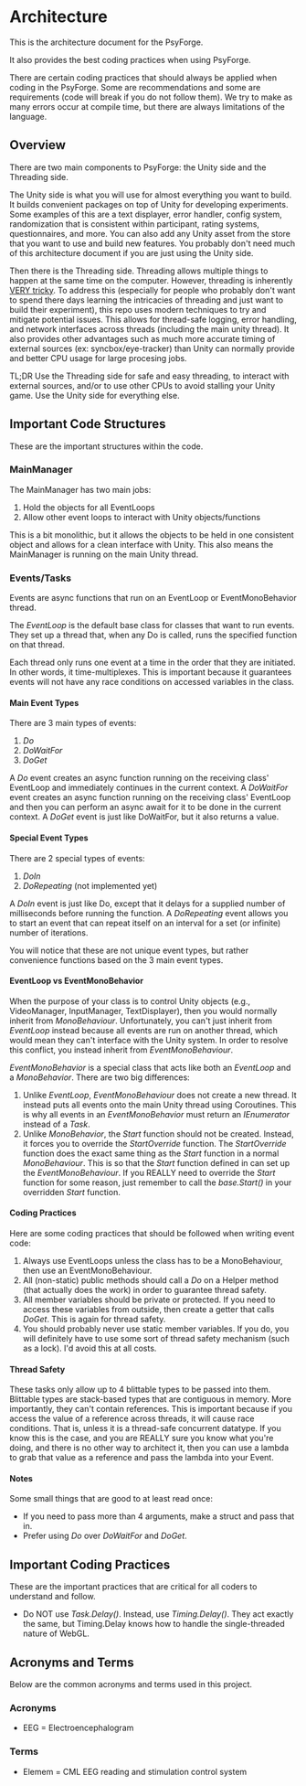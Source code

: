# Architecture

This is the architecture document for the PsyForge.

It also provides the best coding practices when using PsyForge.

There are certain coding practices that should always be applied when coding in the PsyForge.
Some are recommendations and some are requirements (code will break if you do not follow them).
We try to make as many errors occur at compile time, but there are always limitations of the language.

## Overview

There are two main components to PsyForge: the Unity side and the Threading side.

The Unity side is what you will use for almost everything you want to build. It builds convenient packages on top of Unity for developing experiments. Some examples of this are a text displayer, error handler, config system, randomization that is consistent within participant, rating systems, questionnaires, and more. You can also add any Unity asset from the store that you want to use and build new features. You probably don't need much of this architecture document if you are just using the Unity side.

Then there is the Threading side. Threading allows multiple things to happen at the same time on the computer. However, threading is inherently [VERY tricky](https://medium.com/swlh/common-multithreading-mistakes-e36ca8e98e7a). To address this (especially for people who probably don't want to spend there days learning the intricacies of threading and just want to build their experiment), this repo uses modern techniques to try and mitigate potential issues. This allows for thread-safe logging, error handling, and network interfaces across threads (including the main unity thread). It also provides other advantages such as much more accurate timing of external sources (ex: syncbox/eye-tracker) than Unity can normally provide and better CPU usage for large procesing jobs.

TL;DR Use the Threading side for safe and easy threading, to interact with external sources, and/or to use other CPUs to avoid stalling your Unity game. Use the Unity side for everything else.

## Important Code Structures

These are the important structures within the code.

### MainManager

The MainManager has two main jobs:

1. Hold the objects for all EventLoops
1. Allow other event loops to interact with Unity objects/functions

This is a bit monolithic, but it allows the objects to be held in one consistent object and allows for a clean interface with Unity.
This also means the MainManager is running on the main Unity thread.

### Events/Tasks

Events are async functions that run on an EventLoop or EventMonoBehavior thread.

The *EventLoop* is the default base class for classes that want to run events.
They set up a thread that, when any Do is called, runs the specified function on that thread.

Each thread only runs one event at a time in the order that they are initiated.
In other words, it time-multiplexes.
This is important because it guarantees events will not have any race conditions on accessed variables in the class.

#### Main Event Types

There are 3 main types of events:

1. *Do*
2. *DoWaitFor*
3. *DoGet*

A *Do* event creates an async function running on the receiving class' EventLoop and immediately continues in the current context.
A *DoWaitFor* event creates an async function running on the receiving class' EventLoop and then you can perform an async await for it to be done in the current context.
A *DoGet* event is just like DoWaitFor, but it also returns a value.

#### Special Event Types

There are 2 special types of events:

1. *DoIn*
2. *DoRepeating* (not implemented yet)

A *DoIn* event is just like Do, except that it delays for a supplied number of milliseconds before running the function.
A *DoRepeating* event allows you to start an event that can repeat itself on an interval for a set (or infinite) number of iterations.

You will notice that these are not unique event types, but rather convenience functions based on the 3 main event types.

#### EventLoop vs EventMonoBehavior

When the purpose of your class is to control Unity objects (e.g., VideoManager, InputManager, TextDisplayer), then you would normally inherit from *MonoBehaviour*. Unfortunately, you can't just inherit from *EventLoop* instead because all events are run on another thread, which would mean they can't interface with the Unity system. In order to resolve this conflict, you instead inherit from *EventMonoBehaviour*.

*EventMonoBehavior* is a special class that acts like both an *EventLoop* and a *MonoBehavior*.
There are two big differences:

1. Unlike *EventLoop*, *EventMonoBehaviour* does not create a new thread. It instead puts all events onto the main Unity thread using Coroutines. This is why all events in an *EventMonoBehavior* must return an *IEnumerator* instead of a *Task*.
2. Unlike *MonoBehavior*, the *Start* function should not be created. Instead, it forces you to override the *StartOverride* function. The *StartOverride* function does the exact same thing as the *Start* function in a normal *MonoBehaviour*. This is so that the *Start* function defined in can set up the *EventMonoBehaviour*. If you REALLY need to override the *Start* function for some reason, just remember to call the *base.Start()* in your overridden *Start* function.

#### Coding Practices

Here are some coding practices that should be followed when writing event code:

1. Always use EventLoops unless the class has to be a MonoBehaviour, then use an EventMonoBehaviour.
2. All (non-static) public methods should call a *Do* on a Helper method (that actually does the work) in order to guarantee thread safety.
3. All member variables should be private or protected. If you need to access these variables from outside, then create a getter that calls *DoGet*. This is again for thread safety.
4. You should probably never use static member variables. If you do, you will definitely have to use some sort of thread safety mechanism (such as a lock). I'd avoid this at all costs.

#### Thread Safety

These tasks only allow up to 4 blittable types to be passed into them. Blittable types are stack-based types that are contiguous in memory. More importantly, they can't contain references.
This is important because if you access the value of a reference across threads, it will cause race conditions.
That is, unless it is a thread-safe concurrent datatype. If you know this is the case, and you are REALLY sure you know what you're doing, and there is no other way to architect it, then you can use a lambda to grab that value as a reference and pass the lambda into your Event.

#### Notes

Some small things that are good to at least read once:

- If you need to pass more than 4 arguments, make a struct and pass that in.
- Prefer using *Do* over *DoWaitFor* and *DoGet*.

## Important Coding Practices

These are the important practices that are critical for all coders to understand and follow.

- Do NOT use *Task.Delay()*. Instead, use *Timing.Delay()*. They act exactly the same, but Timing.Delay knows how to handle the single-threaded nature of WebGL.

## Acronyms and Terms

Below are the common acronyms and terms used in this project.

### Acronyms

- EEG = Electroencephalogram

### Terms

- Elemem = CML EEG reading and stimulation control system
